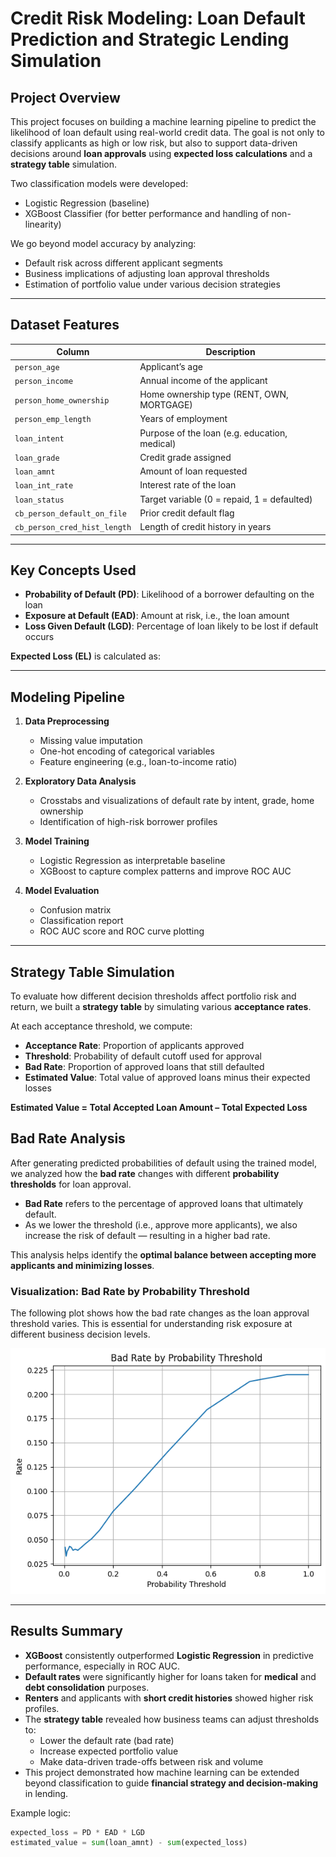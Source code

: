 # Credit Risk Modeling: Loan Default Prediction and Strategic Lending Simulation

## Project Overview

This project focuses on building a machine learning pipeline to predict the likelihood of loan default using real-world credit data. The goal is not only to classify applicants as high or low risk, but also to support data-driven decisions around **loan approvals** using **expected loss calculations** and a **strategy table** simulation.

Two classification models were developed:
- Logistic Regression (baseline)
- XGBoost Classifier (for better performance and handling of non-linearity)

We go beyond model accuracy by analyzing:
- Default risk across different applicant segments
- Business implications of adjusting loan approval thresholds
- Estimation of portfolio value under various decision strategies

---

## Dataset Features

| Column | Description |
|--------|-------------|
| `person_age` | Applicant’s age |
| `person_income` | Annual income of the applicant |
| `person_home_ownership` | Home ownership type (RENT, OWN, MORTGAGE) |
| `person_emp_length` | Years of employment |
| `loan_intent` | Purpose of the loan (e.g. education, medical) |
| `loan_grade` | Credit grade assigned |
| `loan_amnt` | Amount of loan requested |
| `loan_int_rate` | Interest rate of the loan |
| `loan_status` | Target variable (0 = repaid, 1 = defaulted) |
| `cb_person_default_on_file` | Prior credit default flag |
| `cb_person_cred_hist_length` | Length of credit history in years |

---

## Key Concepts Used

- **Probability of Default (PD)**: Likelihood of a borrower defaulting on the loan
- **Exposure at Default (EAD)**: Amount at risk, i.e., the loan amount
- **Loss Given Default (LGD)**: Percentage of loan likely to be lost if default occurs

**Expected Loss (EL)** is calculated as:


---

## Modeling Pipeline

1. **Data Preprocessing**
   - Missing value imputation
   - One-hot encoding of categorical variables
   - Feature engineering (e.g., loan-to-income ratio)

2. **Exploratory Data Analysis**
   - Crosstabs and visualizations of default rate by intent, grade, home ownership
   - Identification of high-risk borrower profiles

3. **Model Training**
   - Logistic Regression as interpretable baseline
   - XGBoost to capture complex patterns and improve ROC AUC

4. **Model Evaluation**
   - Confusion matrix
   - Classification report
   - ROC AUC score and ROC curve plotting

---

## Strategy Table Simulation

To evaluate how different decision thresholds affect portfolio risk and return, we built a **strategy table** by simulating various **acceptance rates**.

At each acceptance threshold, we compute:

- **Acceptance Rate**: Proportion of applicants approved
- **Threshold**: Probability of default cutoff used for approval
- **Bad Rate**: Proportion of approved loans that still defaulted
- **Estimated Value**: Total value of approved loans minus their expected losses

**Estimated Value = Total Accepted Loan Amount – Total Expected Loss**


## Bad Rate Analysis

After generating predicted probabilities of default using the trained model, we analyzed how the **bad rate** changes with different **probability thresholds** for loan approval.

- **Bad Rate** refers to the percentage of approved loans that ultimately default.
- As we lower the threshold (i.e., approve more applicants), we also increase the risk of default — resulting in a higher bad rate.

This analysis helps identify the **optimal balance between accepting more applicants and minimizing losses**.

### Visualization: Bad Rate by Probability Threshold

The following plot shows how the bad rate changes as the loan approval threshold varies. This is essential for understanding risk exposure at different business decision levels.

![Bad Rate vs Threshold](bad_rate.png)

---

## Results Summary

- **XGBoost** consistently outperformed **Logistic Regression** in predictive performance, especially in ROC AUC.
- **Default rates** were significantly higher for loans taken for **medical** and **debt consolidation** purposes.
- **Renters** and applicants with **short credit histories** showed higher risk profiles.
- The **strategy table** revealed how business teams can adjust thresholds to:
  - Lower the default rate (bad rate)
  - Increase expected portfolio value
  - Make data-driven trade-offs between risk and volume
- This project demonstrated how machine learning can be extended beyond classification to guide **financial strategy and decision-making** in lending.


Example logic:

```python
expected_loss = PD * EAD * LGD
estimated_value = sum(loan_amnt) - sum(expected_loss)

